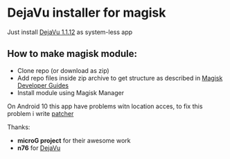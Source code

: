 # DejaVu installer for magisk

Just install [DejaVu 1.1.12](https://f-droid.org/en/packages/org.fitchfamily.android.dejavu/) as system-less app

## How to make magisk module:
- Clone repo (or download as zip)
- Add repo files inside zip archive to get structure as described in [Magisk Developer Guides](https://topjohnwu.github.io/Magisk/guides.html)  
- Install module using Magisk Manager

On Android 10 this app have problems witn location acces, to fix this problem i write [patcher](https://github.com/McPcholkin/runtime-permission_patcher)

Thanks:
- **microG project** for their awesome work  
- **n76** for [DejaVu](https://github.com/n76/DejaVu)